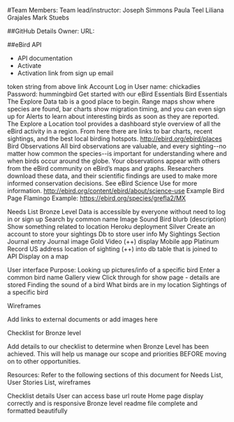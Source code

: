 #Team Members:
Team lead/instructor: Joseph Simmons
Paula Teel
Liliana Grajales
Mark Stuebs

##GitHub Details
Owner:
URL:


##eBird API  
- API documentation
- Activate 
- Activation link from sign up email

token string from above link
Account Log in
User name: chickadies
Password: hummingbird
Get started with our eBird Essentials
Bird Essentials
The Explore Data tab is a good place to begin. Range maps show where species are found, bar charts show migration timing, and you can even sign up for Alerts to learn about interesting birds as soon as they are reported. The Explore a Location tool provides a dashboard style overview of all the eBird activity in a region. From here there are links to bar charts, recent sightings, and the best local birding hotspots.
http://ebird.org/ebird/places
Bird Observations
All bird observations are valuable, and every sighting--no matter how common the species--is important for understanding where and when birds occur around the globe. Your observations appear with others from the eBird community on eBird’s maps and graphs. Researchers download these data, and their scientific findings are used to make more informed conservation decisions. See eBird Science Use for more information.
http://ebird.org/content/ebird/about/science-use
Example Bird Page
Flamingo Example: https://ebird.org/species/grefla2/MX

Needs List
Bronze Level
Data is accessible by everyone without need to log in or sign up
Search by common name
Image
Sound
Bird blurb (description)
Show something related to location
Heroku deployment
Silver
Create an account to store your sightings
Db to store user info
My Sightings Section
Journal entry
Journal image
Gold
Video (++) display
Mobile app
Platinum
Record US address location of sighting (++) into db table that is joined to API
Display on a map




User interface
Purpose: 
    Looking up pictures/info of a specific bird 
        Enter a common bird name
        Gallery view
            Click through for show page - details are stored
Finding the sound of a bird
What birds are in my location
Sightings of a specific bird


Wireframes

Add links to external documents or add images here

Checklist for Bronze level

Add details to our checklist to determine when Bronze Level has been achieved. This will help us manage our scope and priorities BEFORE moving on to other opportunities.

Resources:
Refer to the following sections of this document for Needs List, User Stories List, wireframes

Checklist details
User can access base url route
Home page display correctly and is responsive
Bronze level readme file complete and formatted beautifully